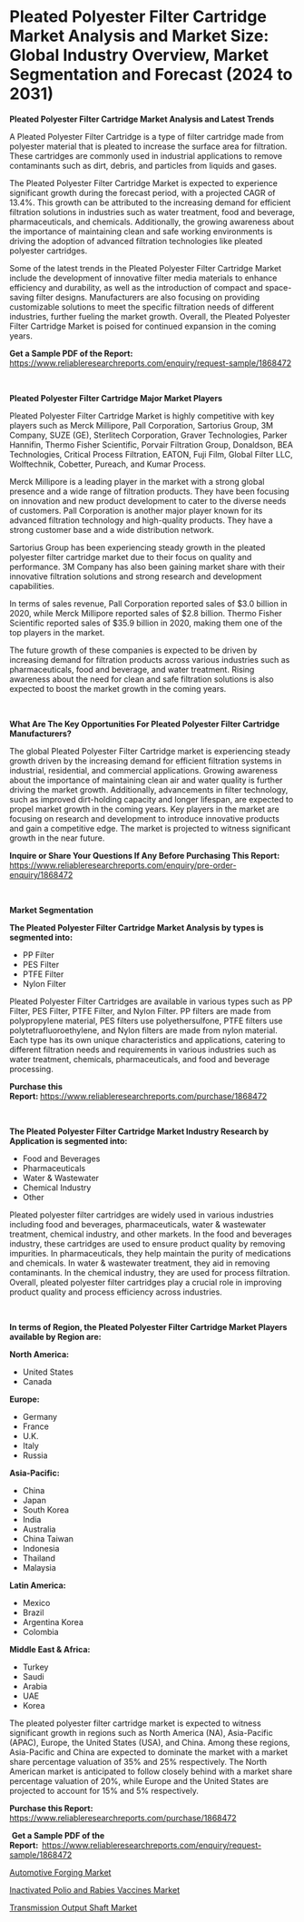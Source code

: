 <p><h1>Pleated Polyester Filter Cartridge Market Analysis and Market Size: Global Industry Overview, Market Segmentation and Forecast (2024 to 2031)</h1></p><p><strong>Pleated Polyester Filter Cartridge Market Analysis and Latest Trends</strong></p>
<p><p>A Pleated Polyester Filter Cartridge is a type of filter cartridge made from polyester material that is pleated to increase the surface area for filtration. These cartridges are commonly used in industrial applications to remove contaminants such as dirt, debris, and particles from liquids and gases.</p><p>The Pleated Polyester Filter Cartridge Market is expected to experience significant growth during the forecast period, with a projected CAGR of 13.4%. This growth can be attributed to the increasing demand for efficient filtration solutions in industries such as water treatment, food and beverage, pharmaceuticals, and chemicals. Additionally, the growing awareness about the importance of maintaining clean and safe working environments is driving the adoption of advanced filtration technologies like pleated polyester cartridges.</p><p>Some of the latest trends in the Pleated Polyester Filter Cartridge Market include the development of innovative filter media materials to enhance efficiency and durability, as well as the introduction of compact and space-saving filter designs. Manufacturers are also focusing on providing customizable solutions to meet the specific filtration needs of different industries, further fueling the market growth. Overall, the Pleated Polyester Filter Cartridge Market is poised for continued expansion in the coming years.</p></p>
<p><strong>Get a Sample PDF of the Report:&nbsp;</strong> <a href="https://www.reliableresearchreports.com/enquiry/request-sample/1868472">https://www.reliableresearchreports.com/enquiry/request-sample/1868472</a></p>
<p>&nbsp;</p>
<p><strong>Pleated Polyester Filter Cartridge Major Market Players</strong></p>
<p><p>Pleated Polyester Filter Cartridge Market is highly competitive with key players such as Merck Millipore, Pall Corporation, Sartorius Group, 3M Company, SUZE (GE), Sterlitech Corporation, Graver Technologies, Parker Hannifin, Thermo Fisher Scientific, Porvair Filtration Group, Donaldson, BEA Technologies, Critical Process Filtration, EATON, Fuji Film, Global Filter LLC, Wolftechnik, Cobetter, Pureach, and Kumar Process.</p><p>Merck Millipore is a leading player in the market with a strong global presence and a wide range of filtration products. They have been focusing on innovation and new product development to cater to the diverse needs of customers. Pall Corporation is another major player known for its advanced filtration technology and high-quality products. They have a strong customer base and a wide distribution network.</p><p>Sartorius Group has been experiencing steady growth in the pleated polyester filter cartridge market due to their focus on quality and performance. 3M Company has also been gaining market share with their innovative filtration solutions and strong research and development capabilities.</p><p>In terms of sales revenue, Pall Corporation reported sales of $3.0 billion in 2020, while Merck Millipore reported sales of $2.8 billion. Thermo Fisher Scientific reported sales of $35.9 billion in 2020, making them one of the top players in the market.</p><p>The future growth of these companies is expected to be driven by increasing demand for filtration products across various industries such as pharmaceuticals, food and beverage, and water treatment. Rising awareness about the need for clean and safe filtration solutions is also expected to boost the market growth in the coming years.</p></p>
<p>&nbsp;</p>
<p><strong>What Are The Key Opportunities For Pleated Polyester Filter Cartridge Manufacturers?</strong></p>
<p><p>The global Pleated Polyester Filter Cartridge market is experiencing steady growth driven by the increasing demand for efficient filtration systems in industrial, residential, and commercial applications. Growing awareness about the importance of maintaining clean air and water quality is further driving the market growth. Additionally, advancements in filter technology, such as improved dirt-holding capacity and longer lifespan, are expected to propel market growth in the coming years. Key players in the market are focusing on research and development to introduce innovative products and gain a competitive edge. The market is projected to witness significant growth in the near future.</p></p>
<p><strong>Inquire or Share Your Questions If Any Before Purchasing This Report:</strong> <a href="https://www.reliableresearchreports.com/enquiry/pre-order-enquiry/1868472">https://www.reliableresearchreports.com/enquiry/pre-order-enquiry/1868472</a></p>
<p>&nbsp;</p>
<p><strong>Market Segmentation</strong></p>
<p><strong>The Pleated Polyester Filter Cartridge Market Analysis by types is segmented into:</strong></p>
<p><ul><li>PP Filter</li><li>PES Filter</li><li>PTFE Filter</li><li>Nylon Filter</li></ul></p>
<p><p>Pleated Polyester Filter Cartridges are available in various types such as PP Filter, PES Filter, PTFE Filter, and Nylon Filter. PP filters are made from polypropylene material, PES filters use polyethersulfone, PTFE filters use polytetrafluoroethylene, and Nylon filters are made from nylon material. Each type has its own unique characteristics and applications, catering to different filtration needs and requirements in various industries such as water treatment, chemicals, pharmaceuticals, and food and beverage processing.</p></p>
<p><strong>Purchase this Report:&nbsp;</strong><a href="https://www.reliableresearchreports.com/purchase/1868472">https://www.reliableresearchreports.com/purchase/1868472</a></p>
<p>&nbsp;</p>
<p><strong>The Pleated Polyester Filter Cartridge Market Industry Research by Application is segmented into:</strong></p>
<p><ul><li>Food and Beverages</li><li>Pharmaceuticals</li><li>Water & Wastewater</li><li>Chemical Industry</li><li>Other</li></ul></p>
<p><p>Pleated polyester filter cartridges are widely used in various industries including food and beverages, pharmaceuticals, water & wastewater treatment, chemical industry, and other markets. In the food and beverages industry, these cartridges are used to ensure product quality by removing impurities. In pharmaceuticals, they help maintain the purity of medications and chemicals. In water & wastewater treatment, they aid in removing contaminants. In the chemical industry, they are used for process filtration. Overall, pleated polyester filter cartridges play a crucial role in improving product quality and process efficiency across industries.</p></p>
<p>&nbsp;</p>
<p><strong>In terms of Region, the Pleated Polyester Filter Cartridge Market Players available by Region are:</strong></p>
<p>
    <p> <strong> North America: </strong>
        <ul>
            <li>United States</li>
            <li>Canada</li>
        </ul>
        </p> 
    <p> <strong> Europe: </strong>
        <ul>
            <li>Germany</li>
            <li>France</li>
            <li>U.K.</li>
            <li>Italy</li>
            <li>Russia</li>
        </ul>
        </p> 
    <p> <strong> Asia-Pacific: </strong>
        <ul>
            <li>China</li>
            <li>Japan</li>
            <li>South Korea</li>
            <li>India</li>
            <li>Australia</li>
            <li>China Taiwan</li>
            <li>Indonesia</li>
            <li>Thailand</li>
            <li>Malaysia</li>
        </ul>
        </p> 
    <p> <strong> Latin America: </strong>
        <ul>
            <li>Mexico</li>
            <li>Brazil</li>
            <li>Argentina Korea</li>
            <li>Colombia</li>
        </ul>
        </p> 
    <p> <strong> Middle East & Africa: </strong>
        <ul>
            <li>Turkey</li>
            <li>Saudi</li>
            <li>Arabia</li>
            <li>UAE</li>
            <li>Korea</li>
        </ul>
    </p>
    </p>
<p><p>The pleated polyester filter cartridge market is expected to witness significant growth in regions such as North America (NA), Asia-Pacific (APAC), Europe, the United States (USA), and China. Among these regions, Asia-Pacific and China are expected to dominate the market with a market share percentage valuation of 35% and 25% respectively. The North American market is anticipated to follow closely behind with a market share percentage valuation of 20%, while Europe and the United States are projected to account for 15% and 5% respectively.</p></p>
<p><strong>Purchase this Report: </strong><a href="https://www.reliableresearchreports.com/purchase/1868472">https://www.reliableresearchreports.com/purchase/1868472</a></p>
<p>&nbsp;<strong>Get a Sample PDF of the Report:&nbsp;&nbsp;</strong><a href="https://www.reliableresearchreports.com/enquiry/request-sample/1868472">https://www.reliableresearchreports.com/enquiry/request-sample/1868472</a></p>
<p><strong></strong></p>
<p><p><a href="https://view.publitas.com/reportprime-1/automotive-forging-market-size-share-trends-analysis-report-by-application-regional-outlook-competitive-strategies-and-segment-forecasts-2023-2030/">Automotive Forging Market</a></p><p><a href="https://view.publitas.com/reportprime-1/inactivated-polio-and-rabies-vaccines-market-size-market-trends-and-growth-outlook-forecasted-for-period-from-2023-to-2030/">Inactivated Polio and Rabies Vaccines Market</a></p><p><a href="https://view.publitas.com/reportprime-1/transmission-output-shaft-market-centers-on-aspects-such-as-market-growth-market-share-market-opportunity-and-projected-forecasts-spanning-from-2023-to-2030/">Transmission Output Shaft Market</a></p></p>